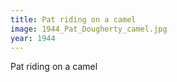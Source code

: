 ```yaml
---
title: Pat riding on a camel
image: 1944_Pat_Dougherty_camel.jpg
year: 1944
---
```


Pat riding on a camel